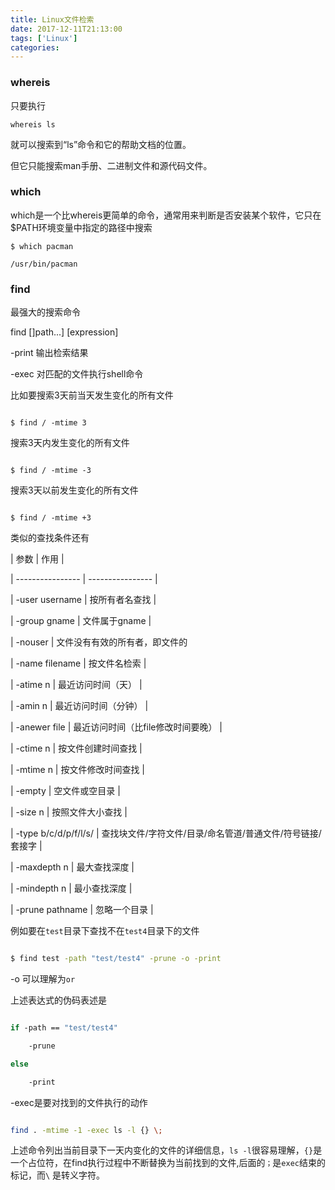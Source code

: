 ```yaml
---
title: Linux文件检索
date: 2017-12-11T21:13:00
tags: ['Linux']
categories:
---
```



### whereis

只要执行

```
whereis ls
```

就可以搜索到“ls”命令和它的帮助文档的位置。

但它只能搜索man手册、二进制文件和源代码文件。


### which

which是一个比whereis更简单的命令，通常用来判断是否安装某个软件，它只在$PATH环境变量中指定的路径中搜索

```
$ which pacman

/usr/bin/pacman

```



### find



最强大的搜索命令

find []path...] [expression]



-print  输出检索结果

-exec   对匹配的文件执行shell命令



比如要搜索3天前当天发生变化的所有文件

```

$ find / -mtime 3

```



搜索3天内发生变化的所有文件

```

$ find / -mtime -3

```



搜索3天以前发生变化的所有文件

```

$ find / -mtime +3

```



类似的查找条件还有



| 参数                 | 作用                                                       |

| ----------------     | ----------------                                           |

| -user username       | 按所有者名查找                                             |

| -group gname         | 文件属于gname                                              |

| -nouser              | 文件没有有效的所有者，即文件的

| -name filename       | 按文件名检索                                               |

| -atime n             | 最近访问时间（天）                                         |

| -amin n              | 最近访问时间（分钟）                                       |

| -anewer file         | 最近访问时间（比file修改时间要晚）                         |

| -ctime n             | 按文件创建时间查找                                         |

| -mtime n             | 按文件修改时间查找                                         |

| -empty               | 空文件或空目录                                             |

| -size n              | 按照文件大小查找                                           |

| -type b/c/d/p/f/l/s/ | 查找块文件/字符文件/目录/命名管道/普通文件/符号链接/套接字 |

| -maxdepth n          | 最大查找深度                                               |

| -mindepth n          | 最小查找深度                                               |

| -prune pathname      | 忽略一个目录                                               |



例如要在`test`目录下查找不在`test4`目录下的文件



```bash

$ find test -path "test/test4" -prune -o -print

```



-o 可以理解为`or`

上述表达式的伪码表述是



```bash

if -path == "test/test4"

	-prune

else

	-print

```



-exec是要对找到的文件执行的动作

```bash

find . -mtime -1 -exec ls -l {} \;

```

上述命令列出当前目录下一天内变化的文件的详细信息，`ls -l`很容易理解，`{}`是一个占位符，在find执行过程中不断替换为当前找到的文件,后面的`；`是`exec`结束的标记，而`\` 是转义字符。
    